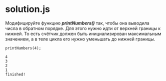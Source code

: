 # solution.js #
Модифицируйте функцию ***printNumbers()*** так, чтобы она выводила числа в обратном порядке. Для этого нужно идти от верхней границы к нижней. То есть счётчик должен быть инициализирован максимальным значением, а в теле цикла его нужно уменьшать до нижней границы.

```
printNumbers(4);
```

```
4
3
2
1
finished!
```
